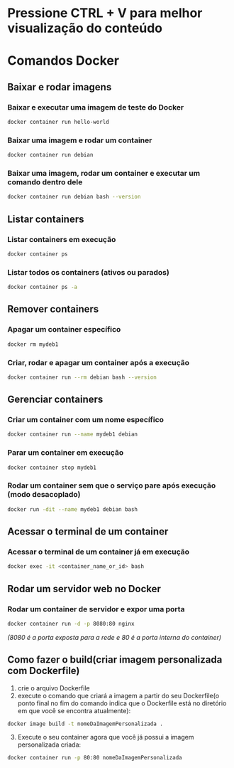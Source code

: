 # Pressione CTRL + V para melhor visualização do conteúdo

# Comandos Docker

## Baixar e rodar imagens

### Baixar e executar uma imagem de teste do Docker
```sh
docker container run hello-world
```

### Baixar uma imagem e rodar um container
```sh
docker container run debian
```

### Baixar uma imagem, rodar um container e executar um comando dentro dele
```sh
docker container run debian bash --version
```

## Listar containers

### Listar containers em execução
```sh
docker container ps
```

### Listar todos os containers (ativos ou parados)
```sh
docker container ps -a
```

## Remover containers

### Apagar um container específico
```sh
docker rm mydeb1
```

### Criar, rodar e apagar um container após a execução
```sh
docker container run --rm debian bash --version
```

## Gerenciar containers

### Criar um container com um nome específico
```sh
docker container run --name mydeb1 debian
```

### Parar um container em execução
```sh
docker container stop mydeb1
```

### Rodar um container sem que o serviço pare após execução (modo desacoplado)
```sh
docker run -dit --name mydeb1 debian bash
```

## Acessar o terminal de um container

### Acessar o terminal de um container já em execução
```sh
docker exec -it <container_name_or_id> bash
```

## Rodar um servidor web no Docker

### Rodar um container de servidor e expor uma porta
```sh
docker container run -d -p 8080:80 nginx
```
*(8080 é a porta exposta para a rede e 80 é a porta interna do container)*

## Como fazer o build(criar imagem personalizada com Dockerfile)

1) crie o arquivo Dockerfile
2) execute o comando que criará a imagem a partir do seu Dockerfile(o ponto final no fim do comando indica que o Dockerfile está no diretório em que você se encontra atualmente): 
```sh
docker image build -t nomeDaImagemPersonalizada .
```

3) Execute o seu container agora que você já possui a imagem personalizada criada:
```sh
docker container run -p 80:80 nomeDaImagemPersonalizada
```